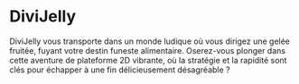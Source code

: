 # DiviJelly
DiviJelly vous transporte dans un monde ludique où vous dirigez une gelée fruitée, fuyant votre destin funeste alimentaire. Oserez-vous plonger dans cette aventure de plateforme 2D vibrante, où la stratégie et la rapidité sont clés pour échapper à une fin délicieusement désagréable ?
